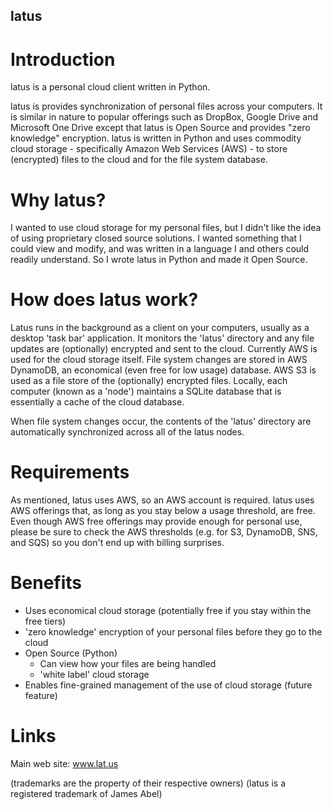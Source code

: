 
## latus ##

# Introduction #

latus is a personal cloud client written in Python.

latus is provides synchronization of personal files across your computers.  It is similar in nature
to popular offerings such as DropBox, Google Drive and Microsoft One Drive except that latus is Open Source and
provides "zero knowledge" encryption.   latus is written in Python and uses commodity cloud storage - 
specifically Amazon Web Services (AWS) - to store (encrypted) files to the cloud and for the file system 
database.

# Why latus? #

I wanted to use cloud storage for my personal files, but I didn't like the idea of using
proprietary closed source solutions.  I wanted something that I could view and modify, and was written 
in a language I and others could readily understand.  So I wrote latus in Python and made it Open Source.

# How does latus work? #

Latus runs in the background as a client on your computers, usually as a desktop 'task bar' application.
It monitors the 'latus' directory and any file updates are (optionally) encrypted and sent to the cloud.
Currently AWS is used for the cloud storage itself.  File system changes are stored in AWS DynamoDB, 
an economical (even free for low usage) database.  AWS S3 is used as a file store of the (optionally) 
encrypted files.  Locally, each computer (known as a 'node') maintains a SQLite database that is 
essentially a cache of the cloud database.

When file system changes occur, the contents of the 'latus' directory are automatically synchronized across 
all of the latus nodes.

# Requirements #

As mentioned, latus uses AWS, so an AWS account is required.  latus uses AWS offerings that, as long 
as you stay below a usage threshold, are free.  Even though AWS free offerings may provide enough for personal use,
please be sure to check the AWS thresholds (e.g. for S3, DynamoDB, SNS, and SQS) so you don't end up with 
billing surprises.

# Benefits #

- Uses economical cloud storage (potentially free if you stay within the free tiers)
- 'zero knowledge' encryption of your personal files before they go to the cloud
- Open Source (Python)
  - Can view how your files are being handled
  - 'white label' cloud storage
- Enables fine-grained management of the use of cloud storage (future feature)

# Links #
Main web site:
www.lat.us


(trademarks are the property of their respective owners)
(latus is a registered trademark of James Abel)

